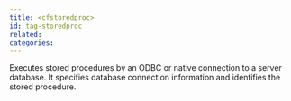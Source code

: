 ```yaml
---
title: <cfstoredproc>
id: tag-storedproc
related:
categories:
---
```


Executes stored procedures by an ODBC or native connection to a server database. It specifies database connection
  information and identifies the stored procedure.